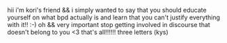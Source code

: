 hii i'm kori's friend && i simply wanted to say that you should educate yourself on what bpd actually is and learn that you can't justify everything with it!! :-) oh && very important stop getting involved in discourse that doesn't belong to you <3 that's all!!!!!! three letters (kys)